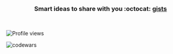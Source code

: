 <div align="center">
  <br>
  <h3>Smart ideas to share with you :octocat:  <a href="https://gist.github.com/bullishgopher/" target="__blank"> gists </a></h3>
  <br>
</div>

![Profile views](https://komarev.com/ghpvc/?username=bullishgopher)
<!-- ![Profile views](https://gpvc.arturio.dev/bullishgopher) -->

![codewars](https://www.codewars.com/users/multicall/badges/small) 
